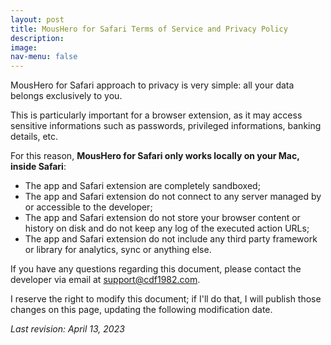 ```yaml
---
layout: post
title: MousHero for Safari Terms of Service and Privacy Policy
description:
image:
nav-menu: false
---
```

MousHero for Safari approach to privacy is very simple: all your data belongs exclusively to you.

This is particularly important for a browser extension, as it may access sensitive informations such as passwords, privileged informations, banking details, etc.

For this reason, **MousHero for Safari only works locally on your Mac, inside Safari**:
- The app and Safari extension are completely sandboxed;
- The app and Safari extension do not connect to any server managed by or accessible to the developer;
- The app and Safari extension do not store your browser content or history on disk and do not keep any log of the executed action URLs;
- The app and Safari extension do not include any third party framework or library for analytics, sync or anything else.

If you have any questions regarding this document, please contact the developer via email at [support@cdf1982.com](support@cdf1982.com).

I reserve the right to modify this document; if I'll do that, I will publish those changes on this page, updating the following modification date.

*Last revision: April 13, 2023*